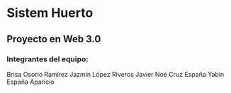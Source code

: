 # Sistem Huerto
## Proyecto en Web 3.0
### Integrantes del equipo:
Brisa Osorio Ramírez
Jazmín López Riveros
Javier Noé Cruz España
Yabin España Aparicio
